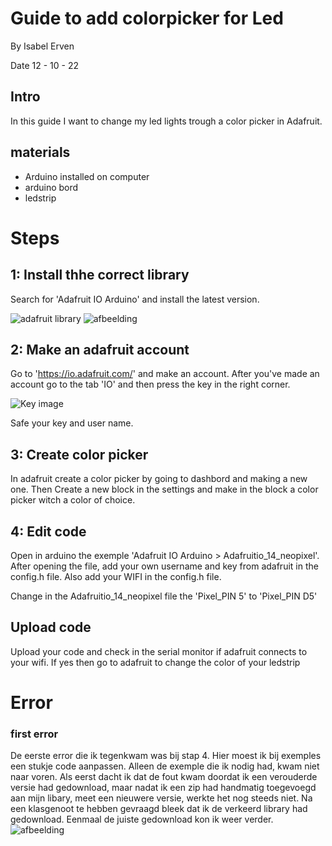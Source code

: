# Guide to add colorpicker for Led
By Isabel Erven

Date 12 - 10 - 22

## Intro
In this guide I want to change my led lights trough a color picker in Adafruit.

## materials
- Arduino installed on computer
- arduino bord
- ledstrip

# Steps
## 1: Install thhe correct library
Search for 'Adafruit IO Arduino' and install the latest version.

![adafruit library](https://user-images.githubusercontent.com/95106559/195298950-bcf14ce7-a393-414d-9864-18aced9958fd.jpg)
![afbeelding](https://user-images.githubusercontent.com/95106559/195323470-f88a0d5a-bd13-4b2b-948b-78ac1c5ebb57.png)


## 2: Make an adafruit account
Go to 'https://io.adafruit.com/' and make an account.
After you've made an account go to the tab 'IO' and then press the key in the right corner.

![Key image](https://user-images.githubusercontent.com/95106559/195300046-88569ed1-2921-4828-adca-b06e5090df62.jpg)

Safe your key and user name.

## 3: Create color picker
In adafruit create a color picker by going to dashbord and making a new one.
Then Create a new block in the settings and make in the block a color picker witch a color of choice.

## 4: Edit code
Open in arduino the exemple 'Adafruit IO Arduino > Adafruitio_14_neopixel'. After opening the file, add your own username and key from adafruit in the config.h file.
Also add your WIFI in the config.h file.

Change in the Adafruitio_14_neopixel file the 'Pixel_PIN 5' to 'Pixel_PIN D5'

## Upload code
Upload your code and check in the serial monitor if adafruit connects to your wifi. If yes then go to adafruit to change the color of your ledstrip

# Error

### first error
De eerste error die ik tegenkwam was bij stap 4. Hier moest ik bij exemples een stukje code aanpassen. Alleen de exemple die ik nodig had, kwam niet naar voren. Als eerst dacht ik dat de fout kwam doordat ik een verouderde versie had gedownload, maar nadat ik een zip had handmatig toegevoegd aan mijn libary, meet een nieuwere versie, werkte het nog steeds niet. Na een klasgenoot te hebben gevraagd bleek dat ik de verkeerd library had gedownload. Eenmaal de juiste gedownload kon ik weer verder.
![afbeelding](https://user-images.githubusercontent.com/95106559/195435687-e33fe70f-fc96-403f-9b3e-747f3069e8cc.png)




